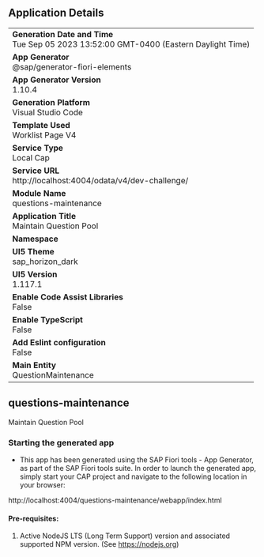 ## Application Details
|               |
| ------------- |
|**Generation Date and Time**<br>Tue Sep 05 2023 13:52:00 GMT-0400 (Eastern Daylight Time)|
|**App Generator**<br>@sap/generator-fiori-elements|
|**App Generator Version**<br>1.10.4|
|**Generation Platform**<br>Visual Studio Code|
|**Template Used**<br>Worklist Page V4|
|**Service Type**<br>Local Cap|
|**Service URL**<br>http://localhost:4004/odata/v4/dev-challenge/
|**Module Name**<br>questions-maintenance|
|**Application Title**<br>Maintain Question Pool|
|**Namespace**<br>|
|**UI5 Theme**<br>sap_horizon_dark|
|**UI5 Version**<br>1.117.1|
|**Enable Code Assist Libraries**<br>False|
|**Enable TypeScript**<br>False|
|**Add Eslint configuration**<br>False|
|**Main Entity**<br>QuestionMaintenance|

## questions-maintenance

Maintain Question Pool

### Starting the generated app

-   This app has been generated using the SAP Fiori tools - App Generator, as part of the SAP Fiori tools suite.  In order to launch the generated app, simply start your CAP project and navigate to the following location in your browser:

http://localhost:4004/questions-maintenance/webapp/index.html

#### Pre-requisites:

1. Active NodeJS LTS (Long Term Support) version and associated supported NPM version.  (See https://nodejs.org)


